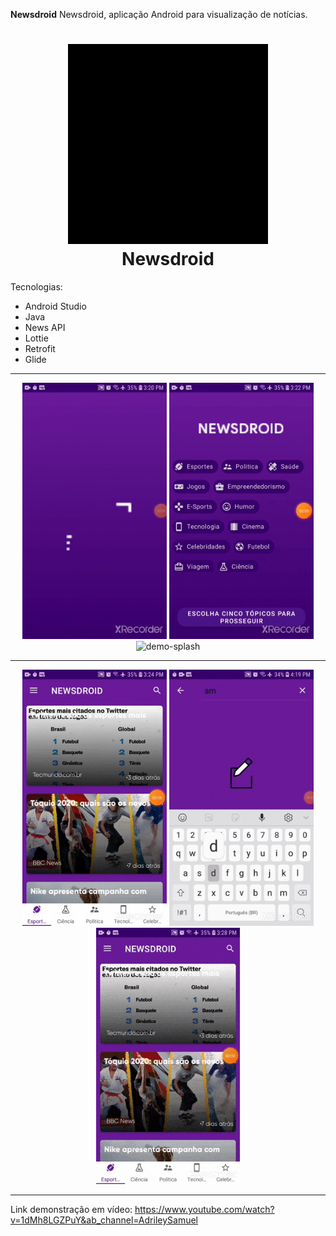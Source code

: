 <b align="center">Newsdroid</b>
Newsdroid, aplicação Android para visualização de notícias.

<h1 align="center">
	<img src ="./logo.gif" alt="demo-splash" height="320">
	<br>
	Newsdroid</h1>

Tecnologias:
<ul>
  <li>Android Studio</li>
  <li>Java</li>
  <li>News API</li>
  <li>Lottie</li>
  <li>Retrofit</li>
  <li>Glide</li>
</ul>
<hr>
<div align="center" >
	<img src ="./splash_newsdroid.gif" alt="demo-splash" height="410">
	<img src ="./chips_newsdroid.gif" alt="demo-splash" height="410">
	<img src ="./tabs_newsdroid.gif" alt="demo-splash" height="410">
</div>
<hr>
<div align="center">
	<img src ="./dark_theme_newsdroid.gif" alt="demo-splash" height="410">
	<img src ="./search_newsdroid.gif" alt="demo-splash" height="410">
	<img src ="./new_view_newsdroid.gif" alt="demo-splash" height="410">
</div>
<hr>

Link demonstração em vídeo: https://www.youtube.com/watch?v=1dMh8LGZPuY&ab_channel=AdrileySamuel
